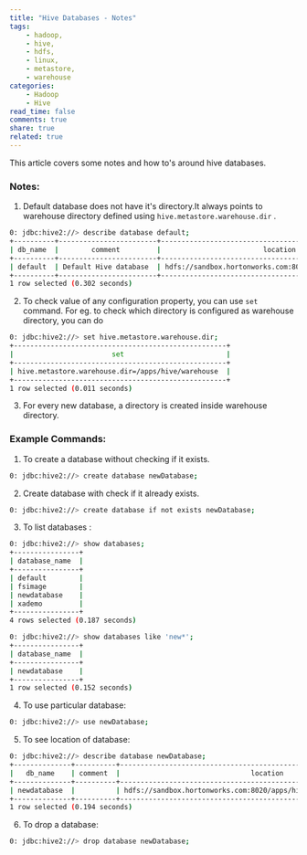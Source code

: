 ```yaml
---
title: "Hive Databases - Notes"
tags: 
	- hadoop, 
	- hive, 
	- hdfs, 
	- linux, 
	- metastore, 
	- warehouse
categories: 
	- Hadoop 
	- Hive
read_time: false
comments: true
share: true
related: true
---
```


This article covers some notes and how to's around hive databases.

### Notes:
1) Default database does not have it's directory.It always points to warehouse directory defined using `hive.metastore.warehouse.dir` .

```bash
0: jdbc:hive2://> describe database default;
+----------+------------------------+----------------------------------------------------------+-------------+-------------+-------------+
| db_name  |        comment         |                         location                         | owner_name  | owner_type  | parameters  |
+----------+------------------------+----------------------------------------------------------+-------------+-------------+-------------+
| default  | Default Hive database  | hdfs://sandbox.hortonworks.com:8020/apps/hive/warehouse  | public      | ROLE        |             |
+----------+------------------------+----------------------------------------------------------+-------------+-------------+-------------+
1 row selected (0.302 seconds)
```

2) To check value of any configuration property, you can use `set` command. For eg. to check which directory is configured as warehouse directory, you can do

```bash
0: jdbc:hive2://> set hive.metastore.warehouse.dir;
+----------------------------------------------------+
|                        set                         |
+----------------------------------------------------+
| hive.metastore.warehouse.dir=/apps/hive/warehouse  |
+----------------------------------------------------+
1 row selected (0.011 seconds)
```

3) For every new database, a directory is created inside warehouse directory.

### Example Commands:

1) To create a database without checking if it exists.

```bash
0: jdbc:hive2://> create database newDatabase;
```

2) Create database with check if it already exists.

```bash
0: jdbc:hive2://> create database if not exists newDatabase;
```

3) To list databases :

```bash
0: jdbc:hive2://> show databases;
+----------------+
| database_name  |
+----------------+
| default        |
| fsimage        |
| newdatabase    |
| xademo         |
+----------------+
4 rows selected (0.187 seconds)
```

```bash
0: jdbc:hive2://> show databases like 'new*';
+----------------+
| database_name  |
+----------------+
| newdatabase    |
+----------------+
1 row selected (0.152 seconds)
```

4) To use particular database:

```bash
0: jdbc:hive2://> use newDatabase;
```

5) To see location of database:

```bash
0: jdbc:hive2://> describe database newDatabase;
+--------------+----------+-------------------------------------------------------------------------+-------------+-------------+-------------+
|   db_name    | comment  |                                location                                 | owner_name  | owner_type  | parameters  |
+--------------+----------+-------------------------------------------------------------------------+-------------+-------------+-------------+
| newdatabase  |          | hdfs://sandbox.hortonworks.com:8020/apps/hive/warehouse/newdatabase.db  | anonymous   | USER        |             |
+--------------+----------+-------------------------------------------------------------------------+-------------+-------------+-------------+
1 row selected (0.194 seconds)
```

6) To drop a database:

```bash
0: jdbc:hive2://> drop database newDatabase;
```
